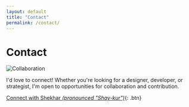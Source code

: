 ```yaml
---
layout: default
title: "Contact"
permalink: /contact/
---
```


# Contact

![Collaboration](/assets/images/collaboration.jpg)

I'd love to connect! Whether you're looking for a designer, developer, or strategist, I'm open to opportunities for collaboration and contribution.

[Connect with Shekhar _(pronounced "Shay-kur")_](mailto:email2shek@gmail.com){: .btn}
